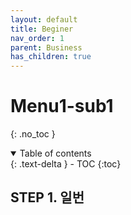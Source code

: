 ```yaml
---
layout: default
title: Beginer
nav_order: 1
parent: Business
has_children: true
---
```


# Menu1-sub1
{: .no_toc }

<details open markdown="block">
  <summary>
    Table of contents
  </summary>
  {: .text-delta }
- TOC
{:toc}
</details>
<!------------------------------------ STEP ------------------------------------>

## STEP 1. 일번